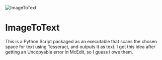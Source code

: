 ![ImageToText](https://socialify.git.ci/Twc-Official/ImageToText/image?description=1&language=1&name=1&owner=1&pattern=Signal&theme=Dark)

# ImageToText
This is a Python Script packaged as an executable that scans the chosen space for text using Tesseract, and outputs it as text. I got this idea after getting an Uncopyable error in McEdit, so I guess I owe them.
